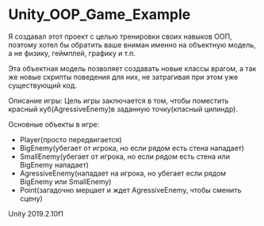 # Unity_OOP_Game_Example
Я создавал этот проект с целью тренировки своих навыков  ООП, поэтому хотел бы обратить ваше вниман именно на объектную модель, а не физику, геймплей, графику и т.п.

Эта объектная модель позволяет создавать новые классы врагом, а так же новые скрипты поведения для них, не затрагивая при этом уже существующий код.

Описание игры:
Цель игры заключается в том, чтобы поместить красный куб(AgressiveEnemy)в заданную точку(кпасный цилиндр).

Основные объекты в игре:
- Player(просто передвигается)
- BigEnemy(убегает от игрока, но если рядом есть стена нападает)
- SmallEnemy(убегает от игрока, но если рядом есть стена или BigEnemy нападает)
- AgressiveEnemy(нападает на игрока, но убегает если рядом BigEnemy или SmallEnemy)
- Point(загадочно мерцает и ждет AgressiveEnemy, чтобы сменить сцену)

Unity 2019.2.10f1
